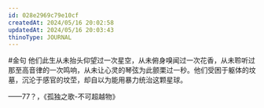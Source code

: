 ```yaml
---
id: 028e2969c79e10cf
createdAt: 2024/05/16 20:02:58
updatedAt: 2024/05/16 20:03:43
thinoType: JOURNAL
---
```

#金句 他们此生从未抬头仰望过一次星空，从未俯身嗅闻过一次花香，从未聆听过那至高音律的一次鸣响，从未让心灵的琴弦为此颤栗过一秒。他们受困于躯体的坟墓，沉沦于感官的坟茔，却自以为能用暴力统治这颗星球。

——77？，《孤独之歌-不可超越物》